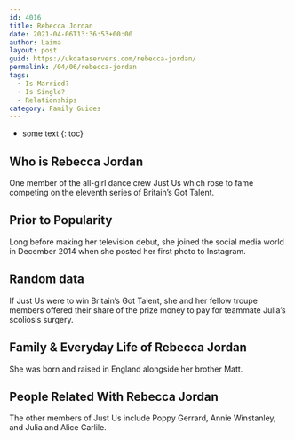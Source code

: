 ```yaml
---
id: 4016
title: Rebecca Jordan
date: 2021-04-06T13:36:53+00:00
author: Laima
layout: post
guid: https://ukdataservers.com/rebecca-jordan/
permalink: /04/06/rebecca-jordan
tags:
  - Is Married?
  - Is Single?
  - Relationships
category: Family Guides
---
```


* some text
{: toc}


## Who is Rebecca Jordan
                  
                  
                  
One member of the all-girl dance crew Just Us which rose to fame competing on the eleventh series of Britain&#8217;s Got Talent. 
                  
              
            
              
            
                
                
                
## Prior to Popularity
                  
                  
                  
Long before making her television debut, she joined the social media world in December 2014 when she posted her first photo to Instagram. 
                  
              
            
              
            
                
                
                
## Random data
                  
                  
                  
If Just Us were to win Britain&#8217;s Got Talent, she and her fellow troupe members offered their share of the prize money to pay for teammate Julia&#8217;s scoliosis surgery.
                  
              
            
              
            
                
                
                
## Family & Everyday Life of Rebecca Jordan
                  
                  
                  
She was born and raised in England alongside her brother Matt. 
                  
              
            
              
            
                
                
                
## People Related With Rebecca Jordan
                  
                  
                  
The other members of Just Us include Poppy Gerrard, Annie Winstanley, and Julia and Alice Carlile.
                  
              
            
              
            
                
              
            
              
              
            
            
              
            
          
          
          
